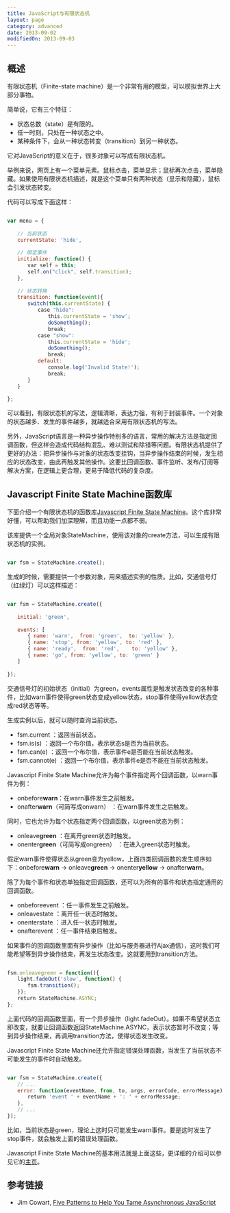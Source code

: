```yaml
---
title: JavaScript与有限状态机
layout: page
category: advanced
date: 2013-09-02
modifiedOn: 2013-09-03
---
```


## 概述

有限状态机（Finite-state machine）是一个非常有用的模型，可以模拟世界上大部分事物。

简单说，它有三个特征：

- 状态总数（state）是有限的。
- 任一时刻，只处在一种状态之中。
- 某种条件下，会从一种状态转变（transition）到另一种状态。

它对JavaScript的意义在于，很多对象可以写成有限状态机。

举例来说，网页上有一个菜单元素。鼠标点击，菜单显示；鼠标再次点击，菜单隐藏。如果使用有限状态机描述，就是这个菜单只有两种状态（显示和隐藏），鼠标会引发状态转变。

代码可以写成下面这样：

```javascript

var menu = {
　　
　　// 当前状态
　　currentState: 'hide',
　　
　　// 绑定事件
　　initialize: function() {
　　　　var self = this;
　　　　self.on("click", self.transition);
　　},
　　
　　// 状态转换
　　transition: function(event){
　　　　switch(this.currentState) {
　　　　　　case "hide":
　　　　　　　　this.currentState = 'show';
　　　　　　　　doSomething();
　　　　　　　　break;
　　　　　　case "show":
　　　　　　　　this.currentState = 'hide';
　　　　　　　　doSomething();
　　　　　　　　break;
　　　　　　default:
　　　　　　　　console.log('Invalid State!');
　　　　　　　　break;
　　　　}
　　}
　　
};

```

可以看到，有限状态机的写法，逻辑清晰，表达力强，有利于封装事件。一个对象的状态越多、发生的事件越多，就越适合采用有限状态机的写法。

另外，JavaScript语言是一种异步操作特别多的语言，常用的解决方法是指定回调函数，但这样会造成代码结构混乱、难以测试和除错等问题。有限状态机提供了更好的办法：把异步操作与对象的状态改变挂钩，当异步操作结束的时候，发生相应的状态改变，由此再触发其他操作。这要比回调函数、事件监听、发布/订阅等解决方案，在逻辑上更合理，更易于降低代码的复杂度。

## Javascript Finite State Machine函数库

下面介绍一个有限状态机的函数库[Javascript Finite State Machine](https://github.com/jakesgordon/javascript-state-machine)。这个库非常好懂，可以帮助我们加深理解，而且功能一点都不弱。

该库提供一个全局对象StateMachine，使用该对象的create方法，可以生成有限状态机的实例。

```javascript

var fsm = StateMachine.create();

```

生成的时候，需要提供一个参数对象，用来描述实例的性质。比如，交通信号灯（红绿灯）可以这样描述：

```javascript

var fsm = StateMachine.create({
　　
　　initial: 'green',
　　
　　events: [
　　　　{ name: 'warn',  from: 'green',  to: 'yellow' },
　　　　{ name: 'stop', from: 'yellow', to: 'red' },
　　　　{ name: 'ready',  from: 'red',    to: 'yellow' },
　　　　{ name: 'go', from: 'yellow', to: 'green' }
　　]
　　
});

```

交通信号灯的初始状态（initial）为green，events属性是触发状态改变的各种事件，比如warn事件使得green状态变成yellow状态，stop事件使得yellow状态变成red状态等等。

生成实例以后，就可以随时查询当前状态。

- fsm.current ：返回当前状态。
- fsm.is(s) ：返回一个布尔值，表示状态s是否为当前状态。
- fsm.can(e) ：返回一个布尔值，表示事件e是否能在当前状态触发。
- fsm.cannot(e) ：返回一个布尔值，表示事件e是否不能在当前状态触发。

Javascript Finite State Machine允许为每个事件指定两个回调函数，以warn事件为例：

- onbefore**warn**：在warn事件发生之前触发。
- onafter**warn**（可简写成onwarn） ：在warn事件发生之后触发。

同时，它也允许为每个状态指定两个回调函数，以green状态为例：

- onleave**green** ：在离开green状态时触发。
- onenter**green**（可简写成ongreen） ：在进入green状态时触发。

假定warn事件使得状态从green变为yellow，上面四类回调函数的发生顺序如下：onbefore**warn** → onleave**green** → onenter**yellow** → onafter**warn**。

除了为每个事件和状态单独指定回调函数，还可以为所有的事件和状态指定通用的回调函数。

- onbeforeevent ：任一事件发生之前触发。
- onleavestate ：离开任一状态时触发。
- onenterstate ：进入任一状态时触发。
- onafterevent ：任一事件结束后触发。

如果事件的回调函数里面有异步操作（比如与服务器进行Ajax通信），这时我们可能希望等到异步操作结束，再发生状态改变。这就要用到transition方法。

```javascript

fsm.onleavegreen = function(){
　　light.fadeOut('slow', function() {
　　　　fsm.transition();
　　});
　　return StateMachine.ASYNC;
};

```

上面代码的回调函数里面，有一个异步操作（light.fadeOut）。如果不希望状态立即改变，就要让回调函数返回StateMachine.ASYNC，表示状态暂时不改变；等到异步操作结束，再调用transition方法，使得状态发生改变。

Javascript Finite State Machine还允许指定错误处理函数，当发生了当前状态不可能发生的事件时自动触发。

```javascript

var fsm = StateMachine.create({
　　// ...
　　error: function(eventName, from, to, args, errorCode, errorMessage) {
　　　　return 'event ' + eventName + ': ' + errorMessage;
　　},
　　// ...
});

```

比如，当前状态是green，理论上这时只可能发生warn事件。要是这时发生了stop事件，就会触发上面的错误处理函数。

Javascript Finite State Machine的基本用法就是上面这些，更详细的介绍可以参见它的[主页](https://github.com/jakesgordon/javascript-state-machine)。

## 参考链接

- Jim Cowart, [Five Patterns to Help You Tame Asynchronous JavaScript](http://tech.pro/blog/1402/five-patterns-to-help-you-tame-asynchronous-javascript)
